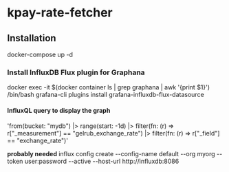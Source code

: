 # kpay-rate-fetcher

## Installation
docker-compose up -d

### Install InfluxDB Flux plugin for Graphana
docker exec -it $(docker container ls | grep graphana | awk '{print $1}') /bin/bash
grafana-cli plugins install grafana-influxdb-flux-datasource

#### InfluxQL query to display the graph
'from(bucket: "mydb")
  |> range(start: -1d)
  |> filter(fn: (r) => r["_measurement"] == "gelrub_exchange_rate")
  |> filter(fn: (r) => r["_field"] == "exchange_rate")'

**probably needed**
influx config create --config-name default --org myorg --token user:password --active --host-url http://influxdb:8086